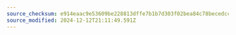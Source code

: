 ```yaml
---
source_checksum: e914eaac9e53609be228813dffe7b1b7d303f02bea84c78becedcc8e32ffe5e1
source_modified: 2024-12-12T21:11:49.591Z
---
```


